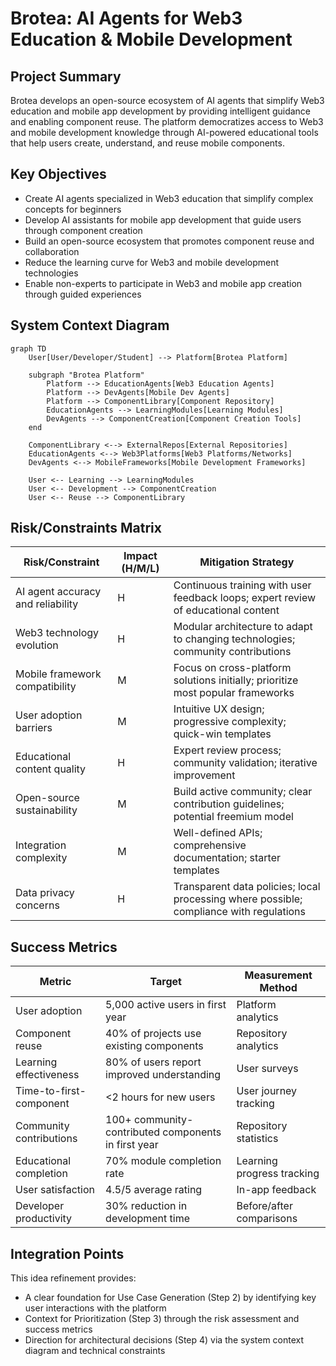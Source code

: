 # Brotea: AI Agents for Web3 Education & Mobile Development

## Project Summary
Brotea develops an open-source ecosystem of AI agents that simplify Web3 education and mobile app development by providing intelligent guidance and enabling component reuse. The platform democratizes access to Web3 and mobile development knowledge through AI-powered educational tools that help users create, understand, and reuse mobile components.

## Key Objectives
- Create AI agents specialized in Web3 education that simplify complex concepts for beginners
- Develop AI assistants for mobile app development that guide users through component creation
- Build an open-source ecosystem that promotes component reuse and collaboration
- Reduce the learning curve for Web3 and mobile development technologies
- Enable non-experts to participate in Web3 and mobile app creation through guided experiences

## System Context Diagram

```mermaid
graph TD
    User[User/Developer/Student] --> Platform[Brotea Platform]
    
    subgraph "Brotea Platform"
        Platform --> EducationAgents[Web3 Education Agents]
        Platform --> DevAgents[Mobile Dev Agents]
        Platform --> ComponentLibrary[Component Repository]
        EducationAgents --> LearningModules[Learning Modules]
        DevAgents --> ComponentCreation[Component Creation Tools]
    end
    
    ComponentLibrary <--> ExternalRepos[External Repositories]
    EducationAgents <--> Web3Platforms[Web3 Platforms/Networks]
    DevAgents <--> MobileFrameworks[Mobile Development Frameworks]
    
    User <-- Learning --> LearningModules
    User <-- Development --> ComponentCreation
    User <-- Reuse --> ComponentLibrary
```

## Risk/Constraints Matrix

| Risk/Constraint | Impact (H/M/L) | Mitigation Strategy |
|-----------------|----------------|---------------------|
| AI agent accuracy and reliability | H | Continuous training with user feedback loops; expert review of educational content |
| Web3 technology evolution | H | Modular architecture to adapt to changing technologies; community contributions |
| Mobile framework compatibility | M | Focus on cross-platform solutions initially; prioritize most popular frameworks |
| User adoption barriers | M | Intuitive UX design; progressive complexity; quick-win templates |
| Educational content quality | H | Expert review process; community validation; iterative improvement |
| Open-source sustainability | M | Build active community; clear contribution guidelines; potential freemium model |
| Integration complexity | M | Well-defined APIs; comprehensive documentation; starter templates |
| Data privacy concerns | H | Transparent data policies; local processing where possible; compliance with regulations |

## Success Metrics

| Metric | Target | Measurement Method |
|--------|--------|-------------------|
| User adoption | 5,000 active users in first year | Platform analytics |
| Component reuse | 40% of projects use existing components | Repository analytics |
| Learning effectiveness | 80% of users report improved understanding | User surveys |
| Time-to-first-component | <2 hours for new users | User journey tracking |
| Community contributions | 100+ community-contributed components in first year | Repository statistics |
| Educational completion | 70% module completion rate | Learning progress tracking |
| User satisfaction | 4.5/5 average rating | In-app feedback |
| Developer productivity | 30% reduction in development time | Before/after comparisons |

## Integration Points

This idea refinement provides:
- A clear foundation for Use Case Generation (Step 2) by identifying key user interactions with the platform
- Context for Prioritization (Step 3) through the risk assessment and success metrics
- Direction for architectural decisions (Step 4) via the system context diagram and technical constraints
